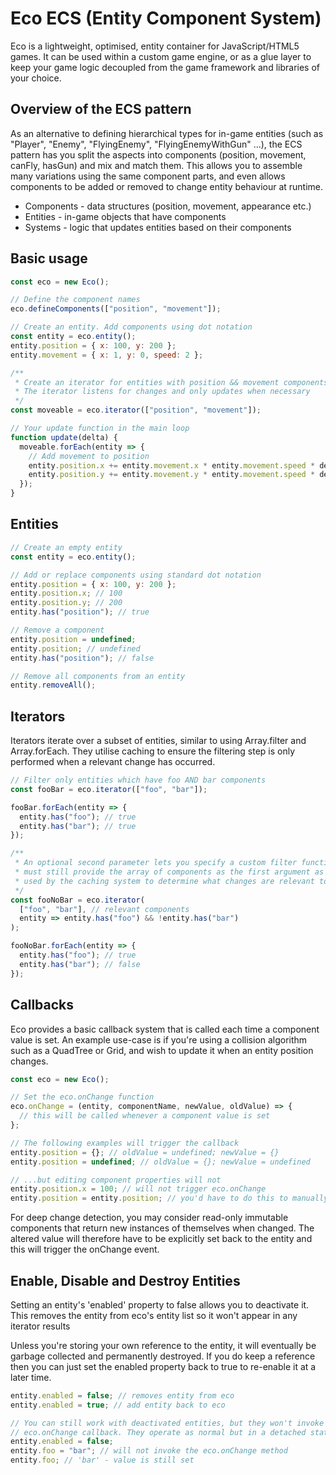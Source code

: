 # Eco ECS (Entity Component System)

Eco is a lightweight, optimised, entity container for JavaScript/HTML5 games.
It can be used within a custom game engine, or as a glue layer to keep your
game logic decoupled from the game framework and libraries of your choice.

## Overview of the ECS pattern

As an alternative to defining hierarchical types for in-game entities
(such as "Player", "Enemy", "FlyingEnemy", "FlyingEnemyWithGun" ...), the ECS
pattern has you split the aspects into components (position, movement, canFly,
hasGun) and mix and match them. This allows you to assemble many variations
using the same component parts, and even allows components to be added or
removed to change entity behaviour at runtime.

* Components - data structures (position, movement, appearance etc.)
* Entities - in-game objects that have components
* Systems - logic that updates entities based on their components

## Basic usage

```javascript
const eco = new Eco();

// Define the component names
eco.defineComponents(["position", "movement"]);

// Create an entity. Add components using dot notation
const entity = eco.entity();
entity.position = { x: 100, y: 200 };
entity.movement = { x: 1, y: 0, speed: 2 };

/**
 * Create an iterator for entities with position && movement components.
 * The iterator listens for changes and only updates when necessary
 */
const moveable = eco.iterator(["position", "movement"]);

// Your update function in the main loop
function update(delta) {
  moveable.forEach(entity => {
    // Add movement to position
    entity.position.x += entity.movement.x * entity.movement.speed * delta;
    entity.position.y += entity.movement.y * entity.movement.speed * delta;
  });
}
```

## Entities

```javascript
// Create an empty entity
const entity = eco.entity();

// Add or replace components using standard dot notation
entity.position = { x: 100, y: 200 };
entity.position.x; // 100
entity.position.y; // 200
entity.has("position"); // true

// Remove a component
entity.position = undefined;
entity.position; // undefined
entity.has("position"); // false

// Remove all components from an entity
entity.removeAll();
```

## Iterators

Iterators iterate over a subset of entities, similar to using Array.filter and
Array.forEach. They utilise caching to ensure the filtering step is only
performed when a relevant change has occurred.

```javascript
// Filter only entities which have foo AND bar components
const fooBar = eco.iterator(["foo", "bar"]);

fooBar.forEach(entity => {
  entity.has("foo"); // true
  entity.has("bar"); // true
});

/**
 * An optional second parameter lets you specify a custom filter function. You
 * must still provide the array of components as the first argument as this is
 * used by the caching system to determine what changes are relevant to it
 */
const fooNoBar = eco.iterator(
  ["foo", "bar"], // relevant components
  entity => entity.has("foo") && !entity.has("bar")
);

fooNoBar.forEach(entity => {
  entity.has("foo"); // true
  entity.has("bar"); // false
});
```

## Callbacks

Eco provides a basic callback system that is called each time a component value
is set. An example use-case is if you're using a collision algorithm such as a
QuadTree or Grid, and wish to update it when an entity position changes.

```javascript
const eco = new Eco();

// Set the eco.onChange function
eco.onChange = (entity, componentName, newValue, oldValue) => {
  // this will be called whenever a component value is set
};

// The following examples will trigger the callback
entity.position = {}; // oldValue = undefined; newValue = {}
entity.position = undefined; // oldValue = {}; newValue = undefined

// ...but editing component properties will not
entity.position.x = 100; // will not trigger eco.onChange
entity.position = entity.position; // you'd have to do this to manually trigger
```

For deep change detection, you may consider read-only immutable components that
return new instances of themselves when changed. The altered value will
therefore have to be explicitly set back to the entity and this will trigger the
onChange event.

## Enable, Disable and Destroy Entities

Setting an entity's 'enabled' property to false allows you to deactivate it.
This removes the entity from eco's entity list so it won't appear in any
iterator results

Unless you're storing your own reference to the entity, it will eventually be
garbage collected and permanently destroyed. If you do keep a reference then you
can just set the enabled property back to true to re-enable it at a later time.

```javascript
entity.enabled = false; // removes entity from eco
entity.enabled = true; // add entity back to eco

// You can still work with deactivated entities, but they won't invoke the
// eco.onChange callback. They operate as normal but in a detached state
entity.enabled = false;
entity.foo = "bar"; // will not invoke the eco.onChange method
entity.foo; // 'bar' - value is still set
```
